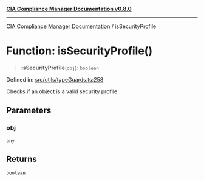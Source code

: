 [**CIA Compliance Manager Documentation v0.8.0**](../README.md)

***

[CIA Compliance Manager Documentation](../globals.md) / isSecurityProfile

# Function: isSecurityProfile()

> **isSecurityProfile**(`obj`): `boolean`

Defined in: [src/utils/typeGuards.ts:258](https://github.com/Hack23/cia-compliance-manager/blob/cb6149c89796a3270553cf52dea8f2c5b402dd17/src/utils/typeGuards.ts#L258)

Checks if an object is a valid security profile

## Parameters

### obj

`any`

## Returns

`boolean`

